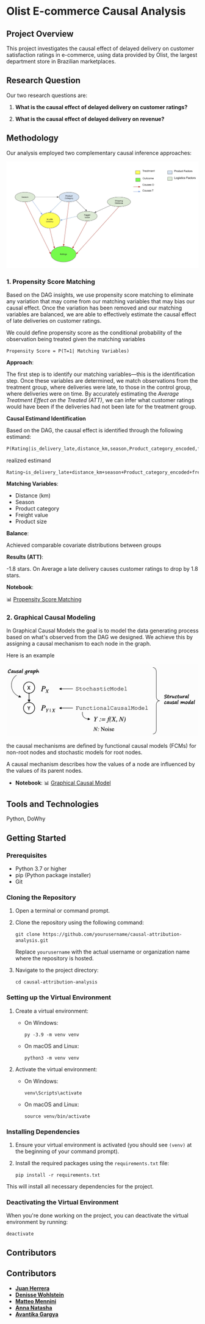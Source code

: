 # Olist E-commerce Causal Analysis

## Project Overview
This project investigates the causal effect of delayed delivery on customer satisfaction ratings in e-commerce, using data provided by Olist, the largest department store in Brazilian marketplaces.



## Research Question
Our two research questions are:

1. **What is the causal effect of delayed delivery on customer ratings?**

2. **What is the causal effect of delayed delivery on revenue?**

## Methodology

Our analysis employed two complementary causal inference approaches:

![Causal DAG](results/figures/pictures/dag.jpg)

### 1. Propensity Score Matching

Based on the DAG insights, we use propensity score matching to eliminate any variation that may come from our matching variables that may bias our causal effect. Once the variation has been removed and our matching variables are balanced, we are able to effectively estimate the causal effect of late deliveries on customer ratings.

We could define propensity score as the conditional probability of the observation being treated given the matching variables
```
Propensity Score = P(T=1| Matching Variables)
```

**Approach**: 

The first step is to identify our matching variables—this is the identification step. Once these variables are determined, we match observations from the treatment group, where deliveries were late, to those in the control group, where deliveries were on time. By accurately estimating the *Average Treatment Effect on the Treated (ATT)*, we can infer what customer ratings would have been if the deliveries had not been late for the treatment group.

**Causal Estimand Identification**

Based on the DAG, the causal effect is identified through the following estimand:

```latex
P(Rating|is_delivery_late,distance_km,season,Product_category_encoded,freight_value,Product_size)
```

realized estimand
```
Rating~is_delivery_late+distance_km+season+Product_category_encoded+freight_value+Product_size
```

**Matching Variables**:
- Distance (km)
- Season
- Product category
- Freight value
- Product size

**Balance**: 

Achieved comparable covariate distributions between groups

**Results (ATT)**: 

-1.8 stars. On Average a late delivery causes customer ratings to drop by 1.8 stars.

**Notebook**: 

📊 [Propensity Score Matching](notebooks/model-development.ipynb)

### 2. Graphical Causal Modeling

In Graphical Causal Models the goal is to model the data generating process based on what's observed from the DAG we designed. We achieve this by assigning a causal mechanism to each node in the graph.

Here is an example

![Structural Causal Model](results/figures/pictures/scm.png)

the causal mechanisms are defined by functional causal models (FCMs) for non-root nodes and stochastic models for root nodes.

A causal mechanism describes how the values of a node are influenced by the values of its parent nodes.



- **Notebook**: 📊 [Graphical Causal Model](notebooks/gcm-development.ipynb)


## Tools and Technologies

Python, DoWhy

## Getting Started

### Prerequisites

- Python 3.7 or higher
- pip (Python package installer)
- Git

### Cloning the Repository

1. Open a terminal or command prompt.

2. Clone the repository using the following command:
   ```
   git clone https://github.com/yourusername/causal-attribution-analysis.git
   ```
   Replace `yourusername` with the actual username or organization name where the repository is hosted.

3. Navigate to the project directory:
   ```
   cd causal-attribution-analysis
   ```

### Setting up the Virtual Environment

1. Create a virtual environment:
   - On Windows:
     ```
     py -3.9 -m venv venv
     ```
   - On macOS and Linux:
     ```
     python3 -m venv venv
     ```

2. Activate the virtual environment:
   - On Windows:
     ```
     venv\Scripts\activate
     ```
   - On macOS and Linux:
     ```
     source venv/bin/activate
     ```

### Installing Dependencies

1. Ensure your virtual environment is activated (you should see `(venv)` at the beginning of your command prompt).

2. Install the required packages using the `requirements.txt` file:
   ```
   pip install -r requirements.txt
   ```

This will install all necessary dependencies for the project.

### Deactivating the Virtual Environment

When you're done working on the project, you can deactivate the virtual environment by running:
```
deactivate
```

## Contributors

## Contributors

- **[Juan Herrera](https://www.linkedin.com/in/juanherreras/)** 
- **[Denisse Wohlstein](https://www.linkedin.com/in/denissewohlstein/)** 
- **[Matteo Mennini](https://www.linkedin.com/in/matteomennini/)** 
- **[Anna Natasha](https://www.linkedin.com/in/anna-natasha/)**
- **[Avantika Gargya](https://www.linkedin.com/in/avantika-gargya/)**

